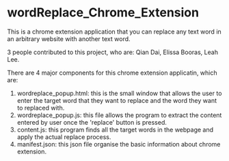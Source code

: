 # wordReplace_Chrome_Extension
This is a chrome extension application that you can replace any text word in an arbitrary website with another text word. 

3 people contributed to this project, who are: Qian Dai, Elissa Booras, Leah Lee. 

There are 4 major components for this chrome extension applicatin, which are: 
1) wordreplace_popup.html: this is the small window that allows the user to enter the target word that they want to replace and the word they want to replaced with. 
2) wordreplace_popup.js: this file allows the program to extract the content entered by user once the 'replace' button is pressed. 
3) content.js: this program finds all the target words in the webpage and apply the actual replace process.
4) manifest.json: this json file organise the basic information about chrome extension. 
